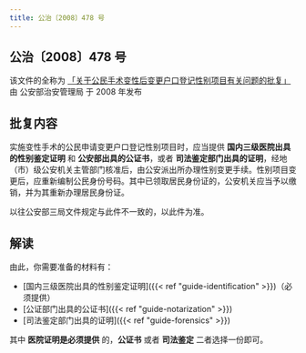 ```yaml
---
title: 公治〔2008〕478 号
---
```


## 公治〔2008〕478 号

该文件的全称为 [「关于公民手术变性后变更户口登记性别项目有关问题的批复」][approval] 由 公安部治安管理局 于 2008 年发布

[approval]: https://zh.wikisource.org/wiki/公安部治安管理局关于公民手术变性后变更户口登记性别项目有关问题的批复

## 批复内容

实施变性手术的公民申请变更户口登记性别项目时，应当提供 **国内三级医院出具的性别鉴定证明** 和 **公安部出具的公证书**，或者 **司法鉴定部门出具的证明**，经地（市）级公安机关主管部门核准后，由公安派出所办理性别变更手续。性别项目变更后，应重新编制公民身份号码。其中已领取居民身份证的，公安机关应当予以缴销，并为其重新办理居民身份证。

以往公安部三局文件规定与此件不一致的，以此件为准。

## 解读

由此，你需要准备的材料有：

- [国内三级医院出具的性别鉴定证明]({{< ref "guide-identification" >}})（必须提供）
- [公证部门出具的公证书]({{< ref "guide-notarization" >}})
- [司法鉴定部门出具的证明]({{< ref "guide-forensics" >}})

其中 **医院证明是必须提供** 的，**公证书** 或者 **司法鉴定** 二者选择一份即可。
